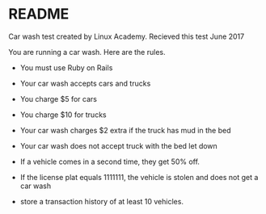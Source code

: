 # README
Car wash test created by Linux Academy.  Recieved this test June 2017

You are running a car wash.  Here are the rules.

* You must use Ruby on Rails

* Your car wash accepts cars and trucks

* You charge $5 for cars

* You charge $10 for trucks

* Your car wash charges $2 extra if the truck has mud in the bed

* Your car wash does not accept truck with the bed let down

* If a vehicle comes in a second time, they get 50% off.

* If the license plat equals 1111111, the vehicle is stolen and does not get a car wash

* store a transaction history of at least 10 vehicles.
